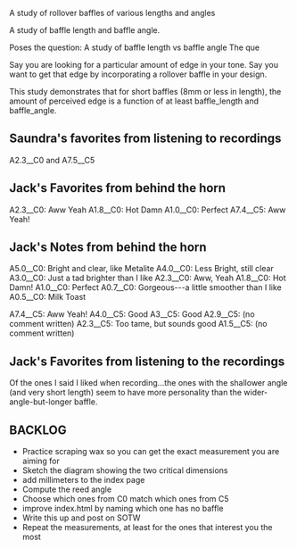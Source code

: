 
A study of rollover baffles of various lengths and angles

A study of baffle length and baffle angle.

Poses the question:
A study of baffle length vs baffle angle
The que

Say you are looking for a particular amount of edge in your tone.
Say you want to get that edge by incorporating a rollover baffle in your design.

This study demonstrates that for short baffles (8mm or less in length),
the amount of perceived edge is a function of at least baffle_length and
baffle_angle.




Saundra's favorites from listening to recordings
------------------------------------------------

A2.3__C0 and A7.5__C5


Jack's Favorites from behind the horn
-------------------------------------

A2.3__C0: Aww Yeah
A1.8__C0: Hot Damn
A1.0__C0: Perfect
A7.4__C5: Aww Yeah!


Jack's Notes from behind the horn
---------------------------------

A5.0__C0: Bright and clear, like Metalite
A4.0__C0: Less Bright, still clear
A3.0__C0: Just a tad brighter than I like
A2.3__C0: Aww, Yeah
A1.8__C0: Hot Damn!
A1.0__C0: Perfect
A0.7__C0: Gorgeous---a little smoother than I like
A0.5__C0: Milk Toast


A7.4__C5: Aww Yeah!
A4.0__C5: Good
A3__C5: Good
A2.9__C5: (no comment written)
A2.3__C5: Too tame, but sounds good
A1.5__C5: (no comment written)

Jack's Favorites from listening to the recordings
-------------------------------------------------

Of the ones I said I liked when recording...the ones with the
shallower angle (and very short length) seem to have
more personality than the wider-angle-but-longer baffle.


BACKLOG
-------

- Practice scraping wax so you can get the exact measurement you are aiming for
- Sketch the diagram showing the two critical dimensions
- add millimeters to the index page
- Compute the reed angle
- Choose which ones from C0 match which ones from C5
- improve index.html by naming which one has no baffle
- Write this up and post on SOTW
- Repeat the measurements, at least for the ones that interest you the most

